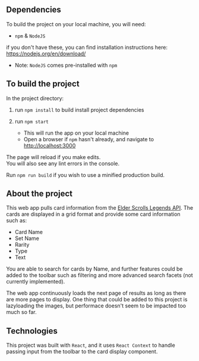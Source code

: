 ## Dependencies

To build the project on your local machine, you will need:

- `npm` & `NodeJS`

if you don't have these, you can find installation instructions here: https://nodejs.org/en/download/

- Note: `NodeJS` comes pre-installed with `npm`


## To build the project

In the project directory:

1) run `npm install` to build install project dependencies

2) run `npm start`

    - This will run the app on your local machine
    - Open a browser if `npm` hasn't already, and navigate to [http://localhost:3000](http://localhost:3000)

The page will reload if you make edits.<br />
You will also see any lint errors in the console.

Run `npm run build` if you wish to use a minified production build.

## About the project

This web app pulls card information from the [Elder Scrolls Legends API](https://elderscrollslegends.io/). The cards are displayed in a grid format and provide some card information such as:

- Card Name
- Set Name
- Rarity
- Type
- Text

You are able to search for cards by Name, and further features could be added to the toolbar such as filtering and more advanced search facets (not currently implemented).

The web app continuously loads the next page of results as long as there are more pages to display. One thing that could be added to this project is lazyloading the images, but performace doesn't seem to be impacted too much so far.

## Technologies

This project was built with `React`, and it uses `React Context` to handle passing input from the toolbar to the card display component.